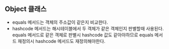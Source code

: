 ## Object 클래스
* equals 메서드는 객체의 주소값이 같은지 비교한다.
* hashcode 메서드는 해시테이블에서 두 객체가 같은 객체인지 판별할때 사용된다.
equals 메서드로 같은 객체로 판별시 hashcode 값도 같아야하므로 
equals 메서드 재정의시 hashcode 메서드도 재정의해야한다.